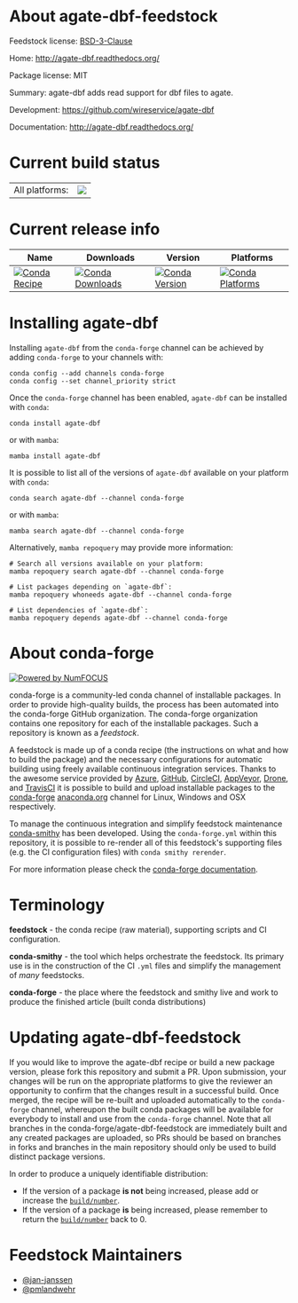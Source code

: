 About agate-dbf-feedstock
=========================

Feedstock license: [BSD-3-Clause](https://github.com/conda-forge/agate-dbf-feedstock/blob/main/LICENSE.txt)

Home: http://agate-dbf.readthedocs.org/

Package license: MIT

Summary: agate-dbf adds read support for dbf files to agate.

Development: https://github.com/wireservice/agate-dbf

Documentation: http://agate-dbf.readthedocs.org/

Current build status
====================


<table><tr><td>All platforms:</td>
    <td>
      <a href="https://dev.azure.com/conda-forge/feedstock-builds/_build/latest?definitionId=2657&branchName=main">
        <img src="https://dev.azure.com/conda-forge/feedstock-builds/_apis/build/status/agate-dbf-feedstock?branchName=main">
      </a>
    </td>
  </tr>
</table>

Current release info
====================

| Name | Downloads | Version | Platforms |
| --- | --- | --- | --- |
| [![Conda Recipe](https://img.shields.io/badge/recipe-agate--dbf-green.svg)](https://anaconda.org/conda-forge/agate-dbf) | [![Conda Downloads](https://img.shields.io/conda/dn/conda-forge/agate-dbf.svg)](https://anaconda.org/conda-forge/agate-dbf) | [![Conda Version](https://img.shields.io/conda/vn/conda-forge/agate-dbf.svg)](https://anaconda.org/conda-forge/agate-dbf) | [![Conda Platforms](https://img.shields.io/conda/pn/conda-forge/agate-dbf.svg)](https://anaconda.org/conda-forge/agate-dbf) |

Installing agate-dbf
====================

Installing `agate-dbf` from the `conda-forge` channel can be achieved by adding `conda-forge` to your channels with:

```
conda config --add channels conda-forge
conda config --set channel_priority strict
```

Once the `conda-forge` channel has been enabled, `agate-dbf` can be installed with `conda`:

```
conda install agate-dbf
```

or with `mamba`:

```
mamba install agate-dbf
```

It is possible to list all of the versions of `agate-dbf` available on your platform with `conda`:

```
conda search agate-dbf --channel conda-forge
```

or with `mamba`:

```
mamba search agate-dbf --channel conda-forge
```

Alternatively, `mamba repoquery` may provide more information:

```
# Search all versions available on your platform:
mamba repoquery search agate-dbf --channel conda-forge

# List packages depending on `agate-dbf`:
mamba repoquery whoneeds agate-dbf --channel conda-forge

# List dependencies of `agate-dbf`:
mamba repoquery depends agate-dbf --channel conda-forge
```


About conda-forge
=================

[![Powered by
NumFOCUS](https://img.shields.io/badge/powered%20by-NumFOCUS-orange.svg?style=flat&colorA=E1523D&colorB=007D8A)](https://numfocus.org)

conda-forge is a community-led conda channel of installable packages.
In order to provide high-quality builds, the process has been automated into the
conda-forge GitHub organization. The conda-forge organization contains one repository
for each of the installable packages. Such a repository is known as a *feedstock*.

A feedstock is made up of a conda recipe (the instructions on what and how to build
the package) and the necessary configurations for automatic building using freely
available continuous integration services. Thanks to the awesome service provided by
[Azure](https://azure.microsoft.com/en-us/services/devops/), [GitHub](https://github.com/),
[CircleCI](https://circleci.com/), [AppVeyor](https://www.appveyor.com/),
[Drone](https://cloud.drone.io/welcome), and [TravisCI](https://travis-ci.com/)
it is possible to build and upload installable packages to the
[conda-forge](https://anaconda.org/conda-forge) [anaconda.org](https://anaconda.org/)
channel for Linux, Windows and OSX respectively.

To manage the continuous integration and simplify feedstock maintenance
[conda-smithy](https://github.com/conda-forge/conda-smithy) has been developed.
Using the ``conda-forge.yml`` within this repository, it is possible to re-render all of
this feedstock's supporting files (e.g. the CI configuration files) with ``conda smithy rerender``.

For more information please check the [conda-forge documentation](https://conda-forge.org/docs/).

Terminology
===========

**feedstock** - the conda recipe (raw material), supporting scripts and CI configuration.

**conda-smithy** - the tool which helps orchestrate the feedstock.
                   Its primary use is in the construction of the CI ``.yml`` files
                   and simplify the management of *many* feedstocks.

**conda-forge** - the place where the feedstock and smithy live and work to
                  produce the finished article (built conda distributions)


Updating agate-dbf-feedstock
============================

If you would like to improve the agate-dbf recipe or build a new
package version, please fork this repository and submit a PR. Upon submission,
your changes will be run on the appropriate platforms to give the reviewer an
opportunity to confirm that the changes result in a successful build. Once
merged, the recipe will be re-built and uploaded automatically to the
`conda-forge` channel, whereupon the built conda packages will be available for
everybody to install and use from the `conda-forge` channel.
Note that all branches in the conda-forge/agate-dbf-feedstock are
immediately built and any created packages are uploaded, so PRs should be based
on branches in forks and branches in the main repository should only be used to
build distinct package versions.

In order to produce a uniquely identifiable distribution:
 * If the version of a package **is not** being increased, please add or increase
   the [``build/number``](https://docs.conda.io/projects/conda-build/en/latest/resources/define-metadata.html#build-number-and-string).
 * If the version of a package **is** being increased, please remember to return
   the [``build/number``](https://docs.conda.io/projects/conda-build/en/latest/resources/define-metadata.html#build-number-and-string)
   back to 0.

Feedstock Maintainers
=====================

* [@jan-janssen](https://github.com/jan-janssen/)
* [@pmlandwehr](https://github.com/pmlandwehr/)

